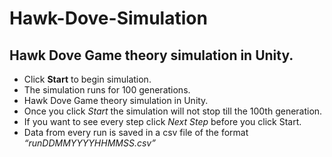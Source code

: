 # Hawk-Dove-Simulation

## Hawk Dove Game theory simulation in Unity.

* Click **Start** to begin simulation.
* The simulation runs for 100 generations.
* Hawk Dove Game theory simulation in Unity.
* Once you click *Start* the simulation will not stop till the 100th generation.
* If you want to see every step click *Next Step* before you click Start.
* Data from every run is saved in a csv file of the format *“runDDMMYYYYHHMMSS.csv”*
